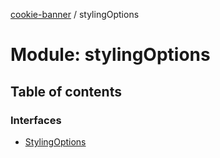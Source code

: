 [cookie-banner](../README.md) / stylingOptions

# Module: stylingOptions

## Table of contents

### Interfaces

- [StylingOptions](../interfaces/stylingOptions.StylingOptions.md)
